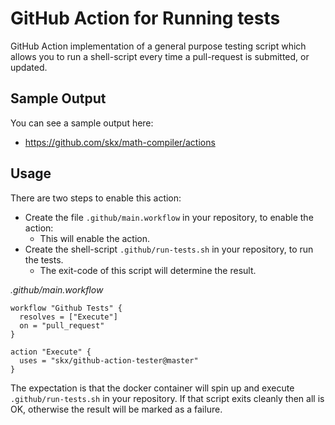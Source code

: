 # GitHub Action for Running tests

GitHub Action implementation of a general purpose testing script which allows
you to run a shell-script every time a pull-request is submitted, or updated.

## Sample Output

You can see a sample output here:

* https://github.com/skx/math-compiler/actions


## Usage

There are two steps to enable this action:

* Create the file `.github/main.workflow` in your repository, to enable the action:
  * This will enable the action.
* Create the shell-script `.github/run-tests.sh` in your repository, to run the tests.
  * The exit-code of this script will determine the result.


_.github/main.workflow_
```
workflow "Github Tests" {
  resolves = ["Execute"]
  on = "pull_request"
}

action "Execute" {
  uses = "skx/github-action-tester@master"
}

```

The expectation is that the docker container will spin up and execute `.github/run-tests.sh` in your repository.  If that script exits cleanly then all is OK, otherwise the result will be marked as a failure.
